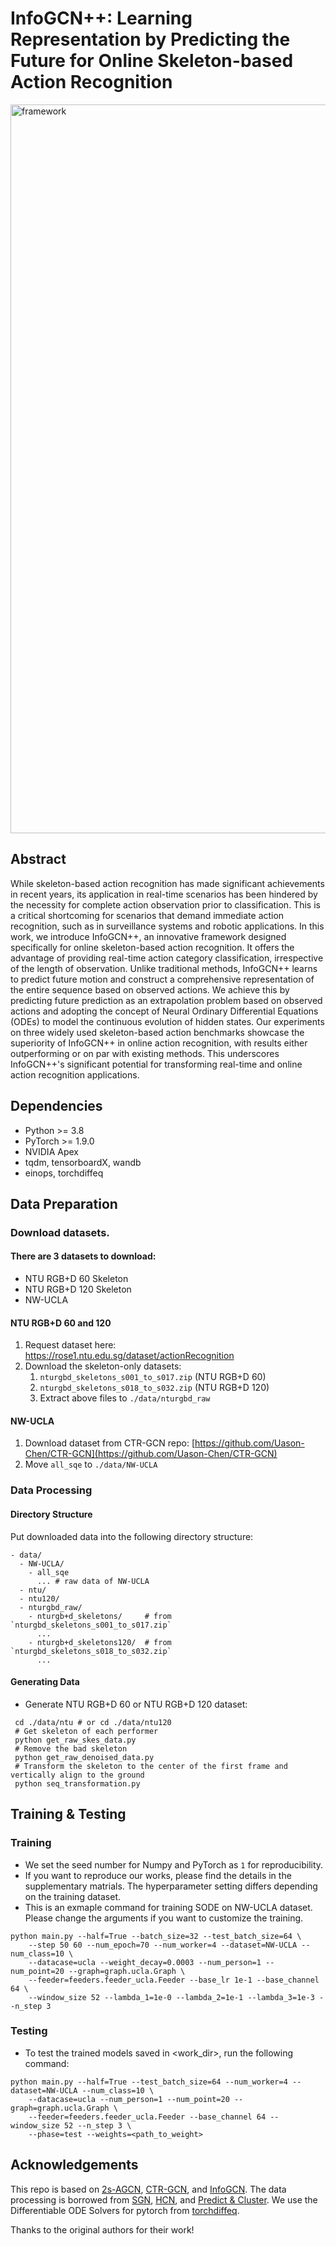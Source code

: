 # InfoGCN++: Learning Representation by Predicting the Future for Online Skeleton-based Action Recognition
<img width="1166" alt="framework" src="https://user-images.githubusercontent.com/37060326/202824122-e98197b6-ebe4-4487-8f08-aa08738cb86c.png">

## Abstract
While skeleton-based action recognition has made significant achievements in recent years, its application in real-time scenarios has been hindered by the necessity for complete action observation prior to classification. This is a critical shortcoming for scenarios that demand immediate action recognition, such as in surveillance systems and robotic applications. 
In this work, we introduce InfoGCN++, an innovative framework designed specifically for online skeleton-based action recognition. It offers the advantage of providing real-time action category classification, irrespective of the length of observation. Unlike traditional methods, InfoGCN++ learns to predict future motion and construct a comprehensive representation of the entire sequence based on observed actions.
We achieve this by predicting future prediction as an extrapolation problem based on observed actions and adopting the concept of Neural Ordinary Differential Equations (ODEs) to model the continuous evolution of hidden states.
Our experiments on three widely used skeleton-based action benchmarks showcase the superiority of InfoGCN++ in online action recognition, with results either outperforming or on par with existing methods. This underscores InfoGCN++'s significant potential for transforming real-time and online action recognition applications. 

## Dependencies

- Python >= 3.8
- PyTorch >= 1.9.0
- NVIDIA Apex
- tqdm, tensorboardX, wandb
- einops, torchdiffeq

## Data Preparation

### Download datasets.

#### There are 3 datasets to download:

- NTU RGB+D 60 Skeleton
- NTU RGB+D 120 Skeleton
- NW-UCLA

#### NTU RGB+D 60 and 120

1. Request dataset here: https://rose1.ntu.edu.sg/dataset/actionRecognition
2. Download the skeleton-only datasets:
   1. `nturgbd_skeletons_s001_to_s017.zip` (NTU RGB+D 60)
   2. `nturgbd_skeletons_s018_to_s032.zip` (NTU RGB+D 120)
   3. Extract above files to `./data/nturgbd_raw`

#### NW-UCLA

1. Download dataset from CTR-GCN repo: [https://github.com/Uason-Chen/CTR-GCN](https://github.com/Uason-Chen/CTR-GCN)
2. Move `all_sqe` to `./data/NW-UCLA`

### Data Processing

#### Directory Structure

Put downloaded data into the following directory structure:

```
- data/
  - NW-UCLA/
    - all_sqe
      ... # raw data of NW-UCLA
  - ntu/
  - ntu120/
  - nturgbd_raw/
    - nturgb+d_skeletons/     # from `nturgbd_skeletons_s001_to_s017.zip`
      ...
    - nturgb+d_skeletons120/  # from `nturgbd_skeletons_s018_to_s032.zip`
      ...
```

#### Generating Data

- Generate NTU RGB+D 60 or NTU RGB+D 120 dataset:

```
 cd ./data/ntu # or cd ./data/ntu120
 # Get skeleton of each performer
 python get_raw_skes_data.py
 # Remove the bad skeleton
 python get_raw_denoised_data.py
 # Transform the skeleton to the center of the first frame and vertically align to the ground
 python seq_transformation.py
```

## Training & Testing

### Training

- We set the seed number for Numpy and PyTorch as `1` for reproducibility.
- If you want to reproduce our works, please find the details in the supplementary matrials. The hyperparameter setting differs depending on the training dataset.
- This is an exmaple command for training SODE on NW-UCLA dataset. Please change the arguments if you want to customize the training.

```
python main.py --half=True --batch_size=32 --test_batch_size=64 \
    --step 50 60 --num_epoch=70 --num_worker=4 --dataset=NW-UCLA --num_class=10 \
    --datacase=ucla --weight_decay=0.0003 --num_person=1 --num_point=20 --graph=graph.ucla.Graph \
    --feeder=feeders.feeder_ucla.Feeder --base_lr 1e-1 --base_channel 64 \
    --window_size 52 --lambda_1=1e-0 --lambda_2=1e-1 --lambda_3=1e-3 --n_step 3
```

### Testing

- To test the trained models saved in <work_dir>, run the following command:

```
python main.py --half=True --test_batch_size=64 --num_worker=4 --dataset=NW-UCLA --num_class=10 \
    --datacase=ucla --num_person=1 --num_point=20 --graph=graph.ucla.Graph \
    --feeder=feeders.feeder_ucla.Feeder --base_channel 64 --window_size 52 --n_step 3 \
    --phase=test --weights=<path_to_weight>
```

## Acknowledgements

This repo is based on [2s-AGCN](https://github.com/lshiwjx/2s-AGCN), [CTR-GCN](https://github.com/Uason-Chen/CTR-GCN), and [InfoGCN](https://github.com/stnoah1/infogcn).
The data processing is borrowed from [SGN](https://github.com/microsoft/SGN), [HCN](https://github.com/huguyuehuhu/HCN-pytorch), and [Predict & Cluster](https://github.com/shlizee/Predict-Cluster).
We use the Differentiable ODE Solvers for pytorch from [torchdiffeq](https://github.com/rtqichen/torchdiffeq).

Thanks to the original authors for their work!
